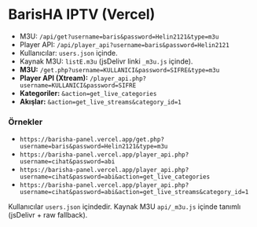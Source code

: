 # BarisHA IPTV (Vercel)

- M3U: `/api/get?username=baris&password=Helin2121&type=m3u`
- Player API: `/api/player_api?username=baris&password=Helin2121`
- Kullanıcılar: `users.json` içinde.
- Kaynak M3U: `listE.m3u` (jsDelivr linki `_m3u.js` içinde).
- **M3U:** `/get.php?username=KULLANICI&password=SIFRE&type=m3u`
- **Player API (Xtream):** `/player_api.php?username=KULLANICI&password=SIFRE`
- **Kategoriler:** `&action=get_live_categories`
- **Akışlar:** `&action=get_live_streams&category_id=1`

### Örnekler
- `https://barisha-panel.vercel.app/get.php?username=baris&password=Helin2121&type=m3u`
- `https://barisha-panel.vercel.app/player_api.php?username=cihat&password=abi`
- `https://barisha-panel.vercel.app/player_api.php?username=cihat&password=abi&action=get_live_categories`
- `https://barisha-panel.vercel.app/player_api.php?username=cihat&password=abi&action=get_live_streams&category_id=1`

Kullanıcılar `users.json` içindedir. Kaynak M3U `api/_m3u.js` içinde tanımlı (jsDelivr + raw fallback).
